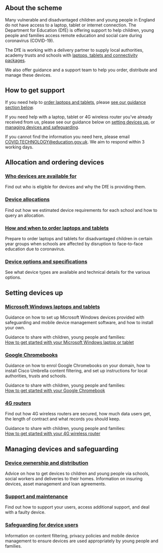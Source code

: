 ## About the scheme

Many vulnerable and disadvantaged children and young people in England do not have access to a laptop, tablet or internet connection. The Department for Education (DfE) is offering support to help children, young people and families access remote education and social care during coronavirus (COVID-19).

The DfE is working with a delivery partner to supply local authorities, academy trusts and schools with [laptops, tablets and connectivity packages](https://www.gov.uk/guidance/get-help-with-technology-for-remote-education-during-coronavirus-covid-19). 

We also offer guidance and a support team to help you order, distribute and manage these devices.

## How to get support

If you need help to [order laptops and tablets](/start), please [see our guidance section below](#allocation-and-ordering-devices). 

If you need help with a laptop, tablet or 4G wireless router you’ve already received from us, please see our guidance below on [setting devices up](#setting-devices-up), or [managing devices and safeguarding](#managing-devices-and-safeguarding).

If you cannot find the information you need here, please email [COVID.TECHNOLOGY@education.gov.uk](mailto:COVID.TECHNOLOGY@education.gov.uk). We aim to respond within 3 working days.

## Allocation and ordering devices

### [Who devices are available for](/devices/about-the-offer)

Find out who is eligible for devices and why the DfE is providing them.

### [Device allocations](/devices/device-allocations)

Find out how we estimated device requirements for each school and how to query an allocation.

### [How and when to order laptops and tablets](/devices/how-to-order)

Prepare to order laptops and tablets for disadvantaged children in certain year groups when schools are affected by disruption to face-to-face education due to coronavirus.

### [Device options and specifications](/devices/device-specification)

See what device types are available and technical details for the various options.

## Setting devices up

### [Microsoft Windows laptops and tablets](/devices/preparing-microsoft-windows-laptops-and-tablets)

Guidance on how to set up Microsoft Windows devices provided with safeguarding and mobile device management software, and how to install your own.

Guidance to share with children, young people and families:  
[How to get started with your Microsoft Windows laptop or tablet](/devices/getting-started-with-your-microsoft-windows-device)

### [Google Chromebooks](https://get-help-with-tech.education.gov.uk/devices/preparing-chromebooks)

Guidance on how to enrol Google Chromebooks on your domain, how to install Cisco Umbrella content filtering, and set up instructions for local authorities, trusts and schools.

Guidance to share with children, young people and families:   
[How to get started with your Google Chromebook](/devices/getting-started-with-your-google-chromebook)


### [4G routers](https://get-help-with-tech.education.gov.uk/devices/preparing-4g-wireless-routers)

Find out how 4G wireless routers are secured, how much data users get, the length of contract and what records you should keep.

Guidance to share with children, young people and families:  
[How to get started with your 4G wireless router](/devices/getting-started-with-your-google-chromebook)
 
## Managing devices and safeguarding
 
### [Device ownership and distribution](https://get-help-with-tech.education.gov.uk/devices/device-distribution-and-ownership)

Advice on how to get devices to children and young people via schools, social workers and deliveries to their homes. Information on insuring devices, asset management and loan agreements.

### [Support and maintenance](https://get-help-with-tech.education.gov.uk/devices/support-and-maintenance)

Find out how to support your users, access additional support, and deal with a faulty device.

### [Safeguarding for device users](https://get-help-with-tech.education.gov.uk/devices/safeguarding-for-device-users)

Information on content filtering, privacy policies and mobile device management to ensure devices are used appropriately by young people and families.
 



